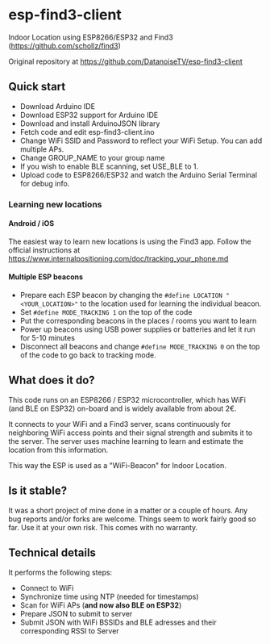 # esp-find3-client
Indoor Location using ESP8266/ESP32 and Find3 (https://github.com/schollz/find3)

Original repository at https://github.com/DatanoiseTV/esp-find3-client

## Quick start
* Download Arduino IDE
* Download ESP32 support for Arduino IDE
* Download and install ArduinoJSON library
* Fetch code and edit esp-find3-client.ino
* Change WiFi SSID and Password to reflect your WiFi Setup. You can add multiple APs.
* Change GROUP_NAME to your group name
* If you wish to enable BLE scanning, set USE_BLE to 1.
* Upload code to ESP8266/ESP32 and watch the Arduino Serial Terminal for debug info.

### Learning new locations

#### Android / iOS
The easiest way to learn new locations is using the Find3 app. Follow the official instructions at https://www.internalpositioning.com/doc/tracking_your_phone.md

#### Multiple ESP beacons
* Prepare each ESP beacon by changing the ```#define LOCATION "<YOUR_LOCATION>"``` to the location used for learning the individual beacon.
* Set ```#define MODE_TRACKING 1``` on the top of the code
* Put the corresponding beacons in the places / rooms you want to learn
* Power up beacons using USB power supplies or batteries and let it run for 5-10 minutes
* Disconnect all beacons and change ```#define MODE_TRACKING 0``` on the top of the code to go back to tracking mode.

## What does it do?

This code runs on an ESP8266 / ESP32 microcontroller, which has WiFi (and BLE on ESP32) on-board and is widely available from about 2€.

It connects to your WiFi and a Find3 server, scans continuously for neighboring WiFi access points and their signal strength and submits it to the server. The server uses machine learning to learn and estimate the location from this information.


This way the ESP is used as a "WiFi-Beacon" for Indoor Location.

## Is it stable?

It was a short project of mine done in a matter or a couple of hours.
Any bug reports and/or forks are welcome. Things seem to work fairly good so far.
Use it at your own risk. This comes with no warranty.

## Technical details
It performs the following steps:

* Connect to WiFi
* Synchronize time using NTP (needed for timestamps)
* Scan for WiFi APs (**and now also BLE on ESP32**)
* Prepare JSON to submit to server
* Submit JSON with WiFi BSSIDs and BLE adresses and their corresponding RSSI to Server
